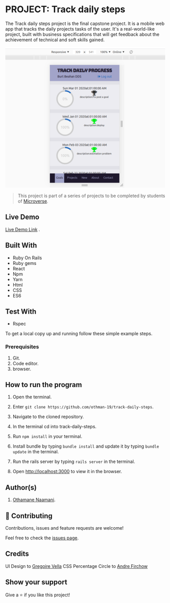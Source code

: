 # PROJECT: Track daily steps
The Track daily steps project is the final capstone project. It is a mobile web app that tracks the daily projects tasks of the user. It's a real-world-like project, built with business specifications that will get feedback about the achievement of technical and soft skills gained.

![screenshot](./Screenshot.png)

> This project is part of a series of projects to be completed by students of [Microverse](https://www.microverse.org/ 'The Global School for Remote Software Developers!').

## Live Demo

[Live Demo Link](https://track-daily-steps.herokuapp.com/) .

## Built With
- Ruby On Rails
- Ruby gems
- React
- Npm
- Yarn
- Html
- CSS
- ES6

## Test With
- Rspec

To get a local copy up and running follow these simple example steps.

### Prerequisites

1. Git.
2. Code editor.
3. browser.

## How to run the program

1. Open the terminal.

2. Enter `git clone https://github.com/othman-19/track-daily-steps`.

3. Navigate to the cloned repository.

4. In the terminal cd into track-daily-steps.

5. Run `npm install` in your terminal.

6. Install bundle by typing `bundle install` and update it by typing `bundle update` in the terminal.

7. Run the rails server by typing `rails server` in the terminal.

8. Open [http://localhost:3000](http://localhost:3000) to view it in the browser.

## Author(s)

1. [Othamane Naamani](https://github.com/othman-19/).

## 🤝 Contributing

Contributions, issues and feature requests are welcome!

Feel free to check the [issues page](issues/).

## Credits
  UI Design to [Gregoire Vella](https://www.behance.net/gregoirevella)
  CSS Percentage Circle to [Andre Firchow](http://firchow.net/)

## Show your support

Give a ⭐️ if you like this project!
